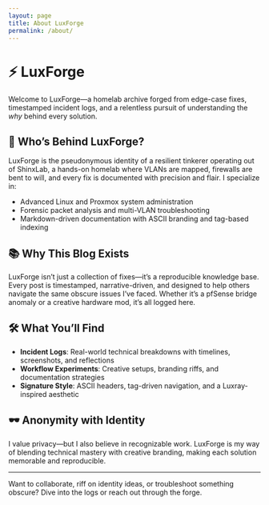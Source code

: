 ```yaml
---
layout: page
title: About LuxForge
permalink: /about/
---
```


# ⚡ LuxForge

Welcome to LuxForge—a homelab archive forged from edge-case fixes, timestamped incident logs, and a relentless pursuit of understanding the *why* behind every solution.

## 🧠 Who’s Behind LuxForge?

LuxForge is the pseudonymous identity of a resilient tinkerer operating out of ShinxLab, a hands-on homelab where VLANs are mapped, firewalls are bent to will, and every fix is documented with precision and flair. I specialize in:

- Advanced Linux and Proxmox system administration  
- Forensic packet analysis and multi-VLAN troubleshooting  
- Markdown-driven documentation with ASCII branding and tag-based indexing  

## 📚 Why This Blog Exists

LuxForge isn’t just a collection of fixes—it’s a reproducible knowledge base. Every post is timestamped, narrative-driven, and designed to help others navigate the same obscure issues I’ve faced. Whether it’s a pfSense bridge anomaly or a creative hardware mod, it’s all logged here.

## 🛠️ What You’ll Find

- **Incident Logs**: Real-world technical breakdowns with timelines, screenshots, and reflections  
- **Workflow Experiments**: Creative setups, branding riffs, and documentation strategies  
- **Signature Style**: ASCII headers, tag-driven navigation, and a Luxray-inspired aesthetic  

## 🕶️ Anonymity with Identity

I value privacy—but I also believe in recognizable work. LuxForge is my way of blending technical mastery with creative branding, making each solution memorable and reproducible.

---

Want to collaborate, riff on identity ideas, or troubleshoot something obscure? Dive into the logs or reach out through the forge.

